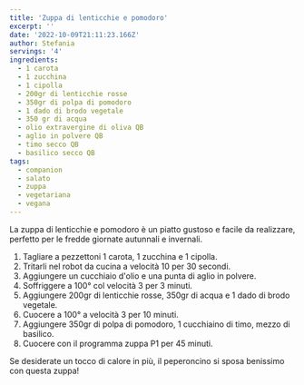 ```yaml
---
title: 'Zuppa di lenticchie e pomodoro'
excerpt: ''
date: '2022-10-09T21:11:23.166Z'
author: Stefania
servings: '4'
ingredients:
  - 1 carota
  - 1 zucchina
  - 1 cipolla
  - 200gr di lenticchie rosse
  - 350gr di polpa di pomodoro
  - 1 dado di brodo vegetale
  - 350 gr di acqua
  - olio extravergine di oliva QB
  - aglio in polvere QB
  - timo secco QB
  - basilico secco QB
tags:
  - companion
  - salato
  - zuppa
  - vegetariana
  - vegana
---
```


La zuppa di lenticchie e pomodoro è un piatto gustoso e facile da realizzare, perfetto per le fredde giornate autunnali e invernali.

1. Tagliare a pezzettoni 1 carota, 1 zucchina e 1 cipolla.
1. Tritarli nel robot da cucina a velocità 10 per 30 secondi.
1. Aggiungere un cucchiaio d'olio e una punta di aglio in polvere.
1. Soffriggere a 100° col velocità 3 per 3 minuti.
1. Aggiungere 200gr di lenticchie rosse, 350gr di acqua e 1 dado di brodo vegetale.
1. Cuocere a 100° a velocità 3 per 10 minuti.
1. Aggiungere 350gr di polpa di pomodoro, 1 cucchiaino di timo, mezzo di basilico.
1. Cuocere con il programma zuppa P1 per 45 minuti.

Se desiderate un tocco di calore in più, il peperoncino si sposa benissimo con questa zuppa!
